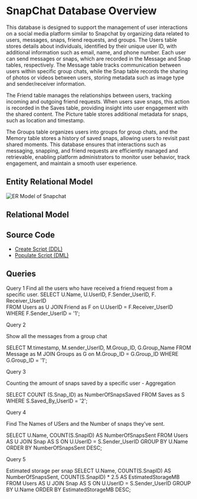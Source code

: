 
# SnapChat Database Overview


This database is designed to support the management of user interactions on a social media platform similar to Snapchat by organizing data related to users, messages, snaps, friend requests, and groups. The Users table stores details about individuals, identified by their unique user ID, with additional information such as email, name, and phone number. Each user can send messages or snaps, which are recorded in the Message and Snap tables, respectively. The Message table tracks communication between users within specific group chats, while the Snap table records the sharing of photos or videos between users, storing metadata such as image type and sender/receiver information.

The Friend table manages the relationships between users, tracking incoming and outgoing friend requests. When users save snaps, this action is recorded in the Saves table, providing insight into user engagement with the shared content. The Picture table stores additional metadata for snaps, such as location and timestamp.

The Groups table organizes users into groups for group chats, and the Memory table stores a history of saved snaps, allowing users to revisit past shared moments. This database ensures that interactions such as messaging, snapping, and friend requests are efficiently managed and retrievable, enabling platform administrators to monitor user behavior, track engagement, and maintain a smooth user experience.

## Entity Relational Model

![ER Model of Snapchat](Model.png)

## Relational Model 

## Source Code

* [Create Script (DDL)](Create.SQL)
* [Populate Script (DML)](Populate.SQL)






## Queries

Query 1
Find all the users who have received a friend request from a specific user.
SELECT U.Name, U.UserID, F.Sender_UserID, F. Receiver_UserID  
FROM Users as U
JOIN Friend as F on U.UserID = F.Receiver_UserID
WHERE F.Sender_UserID = '1';



Query 2

Show all the messages from a group chat

SELECT M.timestamp, M.sender_UserID, M.Group_ID, G.Group_Name
FROM Message as M 
JOIN Groups as G on M.Group_ID = G.Group_ID
WHERE G.Group_ID = '1';




Query 3

Counting the amount of snaps saved by a specific user - Aggregation

SELECT COUNT (S.Snap_ID) as NumberOfSnapsSaved
FROM Saves as S
WHERE S.Saved_By_UserID = '2';


Query 4

Find The Names of USers and the Number of snaps they’ve sent.

SELECT U.Name, COUNT(S.SnapID) AS NumberOfSnapsSent
FROM Users AS U
JOIN Snap AS S ON U.UserID = S.Sender_UserID
GROUP BY U.Name
ORDER BY NumberOfSnapsSent DESC;

Query 5

Estimated storage per snap
SELECT  U.Name, 
COUNT(S.SnapID) AS NumberOfSnapsSent, 
COUNT(S.SnapID) * 2.5 AS EstimatedStorageMB
FROM Users AS U
JOIN Snap AS S ON U.UserID = S.Sender_UserID
GROUP BY U.Name
ORDER BY EstimatedStorageMB DESC;















